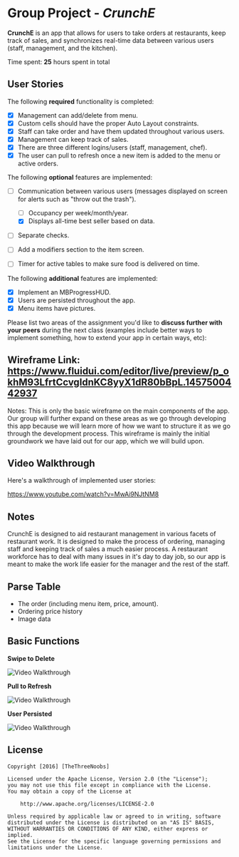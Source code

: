 # Group Project - *CrunchE*

**CrunchE** is an app that allows for users to take orders at restaurants, keep track of sales, and synchronizes real-time data between various users (staff, management, and the kitchen). 

Time spent: **25** hours spent in total

## User Stories

The following **required** functionality is completed:

- [x] Management can add/delete from menu. 
- [x] Custom cells should have the proper Auto Layout constraints.
- [x] Staff can take order and have them updated throughout various users. 
- [x] Management can keep track of sales.
- [x] There are three different logins/users (staff, management, chef).
- [x] The user can pull to refresh once a new item is added to the menu or active orders. 

The following **optional** features are implemented:

- [ ] Communication between various users (messages displayed on screen for alerts such as "throw out the trash").
   - [ ] Occupancy per week/month/year.
   - [x] Displays all-time best seller based on data. 
- [ ] Separate checks.
- [ ] Add a modifiers section to the item screen. 
- [ ] Timer for active tables to make sure food is delivered on time.  


The following **additional** features are implemented:

- [x] Implement an MBProgressHUD.
- [x] Users are persisted throughout the app. 
- [x] Menu items have pictures. 

Please list two areas of the assignment you'd like to **discuss further with your peers** during the next class (examples include better ways to implement something, how to extend your app in certain ways, etc):

## **Wireframe Link:** https://www.fluidui.com/editor/live/preview/p_okhM93LfrtCcvgIdnKC8yyX1dR80bBpL.1457500442937
Notes: 
This is only the basic wireframe on the main components of the app. Our group will further expand on these areas as we go through developing this app because we will learn more of how we want to structure it as we go through the development process. This wireframe is mainly the initial groundwork we have laid out for our app, which we will build upon. 


## Video Walkthrough 

Here's a walkthrough of implemented user stories:

https://www.youtube.com/watch?v=MwAi9NJtNM8


## Notes
CrunchE is designed to aid restaurant management in various facets of restaurant work. It is designed to make the process of ordering, managing staff and keeping track of sales a much easier process. A restaurant workforce has to deal with many issues in it's day to day job, so our app is meant to make the work life easier for the manager and the rest of the staff.


## Parse Table
- The order (including menu item, price, amount).
- Ordering price history
- Image data

## Basic Functions 
**Swipe to Delete** 

<img src='http://imgur.com/38zt183.gif' title='Video Walkthrough' width='' alt='Video Walkthrough' />

**Pull to Refresh** 

<img src='http://imgur.com/5YENCUH.gif' title='Video Walkthrough' width='' alt='Video Walkthrough' />

**User Persisted** 

<img src='http://imgur.com/O3H968m.gif' title='Video Walkthrough' width='' alt='Video Walkthrough' />

## License

    Copyright [2016] [TheThreeNoobs]

    Licensed under the Apache License, Version 2.0 (the "License");
    you may not use this file except in compliance with the License.
    You may obtain a copy of the License at

        http://www.apache.org/licenses/LICENSE-2.0

    Unless required by applicable law or agreed to in writing, software
    distributed under the License is distributed on an "AS IS" BASIS,
    WITHOUT WARRANTIES OR CONDITIONS OF ANY KIND, either express or implied.
    See the License for the specific language governing permissions and
    limitations under the License.
